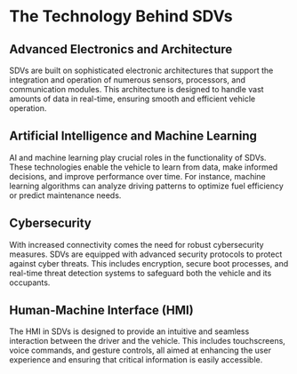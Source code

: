 # The Technology Behind SDVs

## **Advanced Electronics and Architecture**
SDVs are built on sophisticated electronic architectures that support the integration and operation of numerous sensors, processors, and communication modules. This architecture is designed to handle vast amounts of data in real-time, ensuring smooth and efficient vehicle operation.

## **Artificial Intelligence and Machine Learning**
AI and machine learning play crucial roles in the functionality of SDVs. These technologies enable the vehicle to learn from data, make informed decisions, and improve performance over time. For instance, machine learning algorithms can analyze driving patterns to optimize fuel efficiency or predict maintenance needs.

## **Cybersecurity**
With increased connectivity comes the need for robust cybersecurity measures. SDVs are equipped with advanced security protocols to protect against cyber threats. This includes encryption, secure boot processes, and real-time threat detection systems to safeguard both the vehicle and its occupants.

## **Human-Machine Interface (HMI)**
The HMI in SDVs is designed to provide an intuitive and seamless interaction between the driver and the vehicle. This includes touchscreens, voice commands, and gesture controls, all aimed at enhancing the user experience and ensuring that critical information is easily accessible.